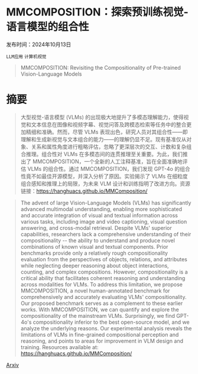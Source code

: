 # MMCOMPOSITION：探索预训练视觉-语言模型的组合性

发布时间：2024年10月13日

`LLM应用` `计算机视觉`

> MMCOMPOSITION: Revisiting the Compositionality of Pre-trained Vision-Language Models

# 摘要

> 大型视觉-语言模型 (VLMs) 的出现极大地提升了多模态理解能力，使得视觉和文本信息在图像和视频字幕、视觉问答及跨模态检索等任务中的整合更加精细和准确。然而，尽管 VLMs 表现出色，研究人员对其组合性——即理解和生成新视觉与文本组合的能力——的理解仍显不足。现有基准仅从对象、关系和属性角度进行粗略评估，忽略了更深层次的交互、计数和复杂组合推理。组合性对 VLMs 在多模态间的连贯推理至关重要。为此，我们推出了 MMCOMPOSITION，一个全新的人工注释基准，旨在全面准确地评估 VLMs 的组合性。通过 MMCOMPOSITION，我们发现 GPT-4o 的组合性竟不如最佳开源模型，并深入分析了原因。实验揭示了 VLMs 在细粒度组合感知和推理上的局限，为未来 VLM 设计和训练指明了改进方向。资源链接：https://hanghuacs.github.io/MMComposition/

> The advent of large Vision-Language Models (VLMs) has significantly advanced multimodal understanding, enabling more sophisticated and accurate integration of visual and textual information across various tasks, including image and video captioning, visual question answering, and cross-modal retrieval. Despite VLMs' superior capabilities, researchers lack a comprehensive understanding of their compositionality -- the ability to understand and produce novel combinations of known visual and textual components. Prior benchmarks provide only a relatively rough compositionality evaluation from the perspectives of objects, relations, and attributes while neglecting deeper reasoning about object interactions, counting, and complex compositions. However, compositionality is a critical ability that facilitates coherent reasoning and understanding across modalities for VLMs. To address this limitation, we propose MMCOMPOSITION, a novel human-annotated benchmark for comprehensively and accurately evaluating VLMs' compositionality. Our proposed benchmark serves as a complement to these earlier works. With MMCOMPOSITION, we can quantify and explore the compositionality of the mainstream VLMs. Surprisingly, we find GPT-4o's compositionality inferior to the best open-source model, and we analyze the underlying reasons. Our experimental analysis reveals the limitations of VLMs in fine-grained compositional perception and reasoning, and points to areas for improvement in VLM design and training. Resources available at: https://hanghuacs.github.io/MMComposition/

[Arxiv](https://arxiv.org/abs/2410.09733)